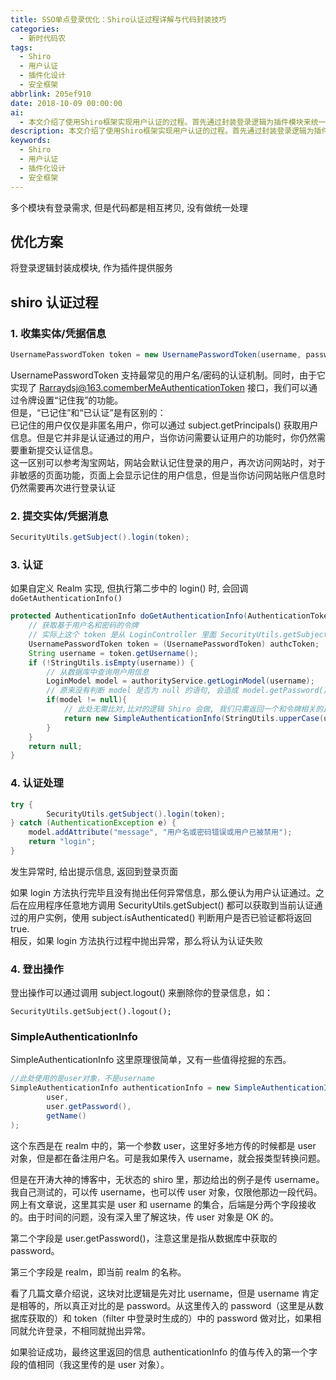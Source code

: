 ```yaml
---
title: SSO单点登录优化：Shiro认证过程详解与代码封装技巧
categories:
  - 新时代码农
tags:
  - Shiro
  - 用户认证
  - 插件化设计
  - 安全框架
abbrlink: 205ef910
date: 2018-10-09 00:00:00
ai:
  - 本文介绍了使用Shiro框架实现用户认证的过程。首先通过封装登录逻辑为插件模块来统一处理多个模块的登录需求。接着详细讲解了Shiro认证过程的步骤，包括收集凭据信息、提交凭据消息、自定义Realm进行认证、以及认证处理和登出操作。最后说明了SimpleAuthenticationInfo的使用方法及其注意事项。
description: 本文介绍了使用Shiro框架实现用户认证的过程。首先通过封装登录逻辑为插件模块来统一处理多个模块的登录需求。接着详细讲解了Shiro认证过程的步骤，包括收集凭据信息、提交凭据消息、自定义Realm进行认证、以及认证处理和登出操作。最后说明了SimpleAuthenticationInfo的使用方法及其注意事项。
keywords:
  - Shiro
  - 用户认证
  - 插件化设计
  - 安全框架
---
```


多个模块有登录需求, 但是代码都是相互拷贝, 没有做统一处理

## 优化方案

将登录逻辑封装成模块, 作为插件提供服务

## shiro 认证过程

### 1. 收集实体/凭据信息

```java
UsernamePasswordToken token = new UsernamePasswordToken(username, password, true);
```

UsernamePasswordToken 支持最常见的用户名/密码的认证机制。同时，由于它实现了 Rarraydsj@163.comemberMeAuthenticationToken 接口，我们可以通过令牌设置“记住我”的功能。  
但是，“已记住”和“已认证”是有区别的：  
 已记住的用户仅仅是非匿名用户，你可以通过 subject.getPrincipals() 获取用户信息。但是它并非是认证通过的用户，当你访问需要认证用户的功能时，你仍然需要重新提交认证信息。  
 这一区别可以参考淘宝网站，网站会默认记住登录的用户，再次访问网站时，对于非敏感的页面功能，页面上会显示记住的用户信息，但是当你访问网站账户信息时仍然需要再次进行登录认证

### 2. 提交实体/凭据消息

```java
SecurityUtils.getSubject().login(token);
```

### 3. 认证

如果自定义 Realm 实现, 但执行第二步中的 login() 时, 会回调 `doGetAuthenticationInfo()`

```java
protected AuthenticationInfo doGetAuthenticationInfo(AuthenticationToken authcToken) throws AuthenticationException {
	// 获取基于用户名和密码的令牌
	// 实际上这个 token 是从 LoginController 里面 SecurityUtils.getSubject().login(token) 传过来的
	UsernamePasswordToken token = (UsernamePasswordToken) authcToken;
	String username = token.getUsername();
	if (!StringUtils.isEmpty(username)) {
		// 从数据库中查询用户用信息
		LoginModel model = authorityService.getLoginModel(username);
		// 原来没有判断 model 是否为 null 的语句, 会造成 model.getPassword() 语句 空指针异常
		if(model != null){
			// 此处无需比对,比对的逻辑 Shiro 会做, 我们只需返回一个和令牌相关的正确的验证信息
			return new SimpleAuthenticationInfo(StringUtils.upperCase(username), model.getPassword(), getName());
		}
	}
	return null;
}
```

### 4. 认证处理

```java
try {
		SecurityUtils.getSubject().login(token);
} catch (AuthenticationException e) {
	model.addAttribute("message", "用户名或密码错误或用户已被禁用");
	return "login";
}
```

发生异常时, 给出提示信息, 返回到登录页面

如果 login 方法执行完毕且没有抛出任何异常信息，那么便认为用户认证通过。之后在应用程序任意地方调用 SecurityUtils.getSubject() 都可以获取到当前认证通过的用户实例，使用 subject.isAuthenticated() 判断用户是否已验证都将返回 true.  
相反，如果 login 方法执行过程中抛出异常，那么将认为认证失败

### 4. 登出操作

登出操作可以通过调用 subject.logout() 来删除你的登录信息，如：

```
SecurityUtils.getSubject().logout();
```

### SimpleAuthenticationInfo

SimpleAuthenticationInfo 这里原理很简单，又有一些值得挖掘的东西。

```java
//此处使用的是user对象，不是username
SimpleAuthenticationInfo authenticationInfo = new SimpleAuthenticationInfo(
        user,
        user.getPassword(),
        getName()
);
```

这个东西是在 realm 中的，第一个参数 user，这里好多地方传的时候都是 user 对象，但是都在备注用户名。可是我如果传入 username，就会报类型转换问题。

但是在开涛大神的博客中，无状态的 shiro 里，那边给出的例子是传 username。我自己测试的，可以传 username，也可以传 user 对象，仅限他那边一段代码。网上有文章说，这里其实是 user 和 username 的集合，后端是分两个字段接收的。由于时间的问题，没有深入里了解这块，传 user 对象是 OK 的。

第二个字段是 user.getPassword()，注意这里是指从数据库中获取的 password。

第三个字段是 realm，即当前 realm 的名称。

看了几篇文章介绍说，这块对比逻辑是先对比 username，但是 username 肯定是相等的，所以真正对比的是 password。从这里传入的 password（这里是从数据库获取的）和 token（filter 中登录时生成的）中的 password 做对比，如果相同就允许登录，不相同就抛出异常。

如果验证成功，最终这里返回的信息 authenticationInfo 的值与传入的第一个字段的值相同（我这里传的是 user 对象）。
